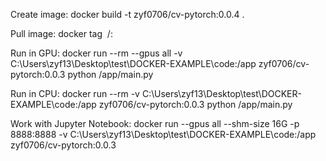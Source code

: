 Create image:
     docker build -t zyf0706/cv-pytorch:0.0.4 .

Pull image:
     docker tag <image name> <user name>/<image name>:<version>        

Run in GPU:
    docker run --rm --gpus all -v C:\Users\zyf13\Desktop\test\DOCKER-EXAMPLE\code:/app zyf0706/cv-pytorch:0.0.3 python /app/main.py

Run in CPU:
    docker run --rm -v C:\Users\zyf13\Desktop\test\DOCKER-EXAMPLE\code:/app zyf0706/cv-pytorch:0.0.3 python /app/main.py

Work with Jupyter Notebook:
    docker run --gpus all --shm-size 16G -p 8888:8888 -v C:\Users\zyf13\Desktop\test\DOCKER-EXAMPLE\code:/app zyf0706/cv-pytorch:0.0.3